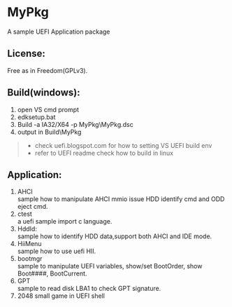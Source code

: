 MyPkg
============
A sample UEFI Application package

License:
------
 Free as in Freedom(GPLv3).

Build(windows):
------
 1. open VS cmd prompt
 2. edksetup.bat
 3. Build -a IA32/X64 -p MyPkg\MyPkg.dsc  
 4. output in Build\MyPkg  

> * check uefi.blogspot.com for how to setting VS UEFI build env  
> * refer to UEFI readme check how to build in linux

Application:
------
  1. AHCI  
     sample how to manipulate AHCI mmio issue HDD identify cmd and ODD eject cmd.
  2. ctest  
     a uefi sample import c language.
  3. HddId:  
     sample how to identify HDD data,support both AHCI and IDE mode.
  4. HiiMenu  
     sample how to use uefi HII.
  5. bootmgr  
     sample to manipulate UEFI variables, show/set BootOrder, show Boot####, BootCurrent.  
  6. GPT  
     sample to read disk LBA1 to check GPT signature.
  7. 2048
     small game in UEFI shell